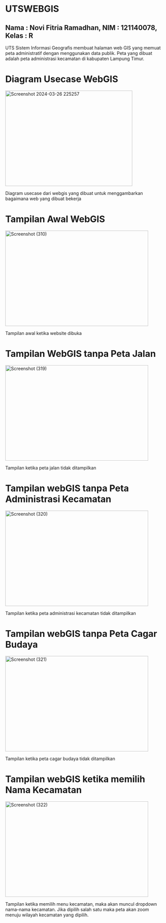 # UTSWEBGIS
## Nama : Novi Fitria Ramadhan, NIM : 121140078, Kelas : R 

<P> UTS Sistem Informasi Geografis membuat halaman web GIS yang memuat peta administratif dengan menggunakan data publik. Peta yang dibuat adalah peta administrasi kecamatan di kabupaten Lampung Timur. </P>

# Diagram Usecase WebGIS 
<img width="400" height="300" alt ="Screenshot 2024-03-26 225257" src="https://github.com/121140078-NoviFitria/UTSWEBGIS/assets/133131095/ba589d91-98ff-4a1b-adb2-4a6f4b053aed">
<P> Diagram usecase dari webgis yang dibuat untuk menggambarkan bagaimana web yang dibuat bekerja </P>

# Tampilan Awal WebGIS
<img width="450" height="300" alt="Screenshot (310)" src="https://github.com/121140078-NoviFitria/UTSWEBGIS/assets/133131095/064e725c-fc93-4c92-813d-7068880e63c7">
<P> Tampilan awal ketika website dibuka</P>

# Tampilan WebGIS tanpa Peta Jalan
<img width="450" height="300" alt="Screenshot (319)" src="https://github.com/121140078-NoviFitria/UTSWEBGIS/assets/133131095/c324ae99-a194-4eda-b3e6-da394c42c1e7">
<P> Tampilan ketika peta jalan tidak ditampilkan </P>

# Tampilan webGIS tanpa Peta Administrasi Kecamatan 
<img width="450" height="300" alt="Screenshot (320)" src="https://github.com/121140078-NoviFitria/UTSWEBGIS/assets/133131095/bd54b3e4-efcf-4389-ae0e-c05cd778a5a4">
<P> Tampilan ketika peta administrasi kecamatan tidak ditampilkan</P>

# Tampilan webGIS tanpa Peta Cagar Budaya 
<img width="450" height="300" alt="Screenshot (321)" src="https://github.com/121140078-NoviFitria/UTSWEBGIS/assets/133131095/4a5870b5-c692-4456-b328-ffe811395fc9">
<P> Tampilan ketika peta cagar budaya tidak ditampilkan</P>

# Tampilan webGIS ketika memilih Nama Kecamatan 
<img width="450" height="300" alt="Screenshot (322)" src="https://github.com/121140078-NoviFitria/UTSWEBGIS/assets/133131095/8c504e1e-bda2-4ed4-a709-154110da44ad">
<P> Tampilan ketika memilih menu kecamatan, maka akan muncul dropdown nama-nama kecamatan. Jika dipilih salah satu maka peta akan zoom menuju wilayah kecamatan yang dipilih.</P>
